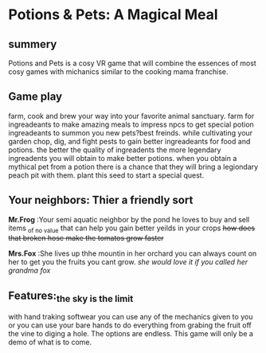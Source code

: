# Potions & Pets: A Magical Meal

## summery

Potions and Pets is a cosy VR game that will combine the essences of most cosy games with michanics similar to the cooking mama franchise.

## Game play

farm, cook and brew your way into your favorite animal sanctuary. farm for ingreadeants to make amazing meals to impress npcs to get special potion ingreadeants to summon you new pets?best freinds.
while cultivating your garden chop, dig, and fight pests to gain better ingreadeants for food and potions. the better the quality of ingreadents the more legendary ingreadents you will obtain to make better potions. when you obtain a mythical pet from a potion there is a chance that they will bring a legiondary peach pit with them. plant this seed to start a special quest.

## Your neighbors: Thier a friendly sort

**Mr.Frog** 
:Your semi aquatic neighbor by the pond he loves to buy and sell items <sub>of no value</sub> that can help you gain better yeilds in your crops ~~how does that broken hose make the tomatos grow faster~~ 

**Mrs.Fox** 
:She lives up thhe mountin in her orchard you can always count on her to get you the fruits you cant grow. *she would love it if you called her grandma fox*

## **Features**:<sub>the sky is the limit</sub>

with hand traking softwear you can use any of the mechanics given to you or you can use your bare hands to do everything from grabing the fruit off the vine to diging a hole. The options are endless. This game will only be a demo of what is to come.

